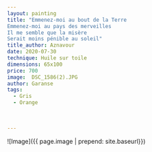 ```yaml
---
layout: painting
title: "Emmenez-moi au bout de la Terre
Emmenez-moi au pays des merveilles
Il me semble que la misère
Serait moins pénible au soleil"        
title_author: Aznavour  
date: 2020-07-30
technique: Huile sur toile
dimensions: 65x100
price: 700
image:  DSC_1586(2).JPG
author: Garanse
tags:
  - Gris
  - Orange
  
  
  
---
```

![Image]({{ page.image | prepend: site.baseurl}})

